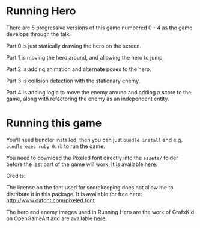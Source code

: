 # Running Hero

There are 5 progressive versions of this game numbered 0 - 4 as the game develops through the talk.

Part 0 is just statically drawing the hero on the screen.

Part 1 is moving the hero around, and allowing the hero to jump.

Part 2 is adding animation and alternate poses to the hero.

Part 3 is collision detection with the stationary enemy.

Part 4 is adding logic to move the enemy around and adding a score to the game, along with refactoring the enemy as an independent entity.

# Running this game

You'll need bundler installed, then you can just `bundle install` and e.g. `bundle exec ruby 0.rb` to run the game.

You need to download the Pixeled font directly into the `assets/` folder before the last part of the game will work.  It is available [here](http://www.dafont.com/pixeled.font).

Credits:

The license on the font used for scorekeeping does not allow me to distribute it in this package.  It is available for free here: http://www.dafont.com/pixeled.font

The hero and enemy images used in Running Hero are the work of GrafxKid on OpenGameArt and are available [here](http://opengameart.org/content/classic-hero-and-baddies-pack).